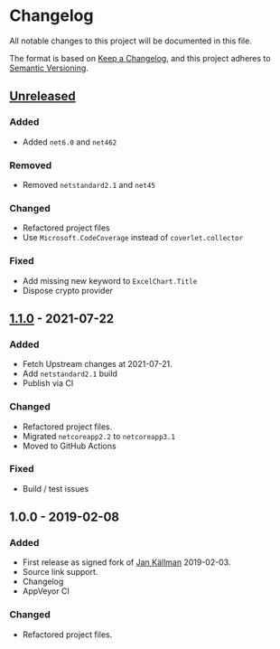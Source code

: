 # Changelog
All notable changes to this project will be documented in this file.

The format is based on [Keep a Changelog](https://keepachangelog.com/en/1.0.0/),
and this project adheres to [Semantic Versioning](https://semver.org/spec/v2.0.0.html).

## [Unreleased]

### Added
- Added `net6.0` and `net462`

### Removed
- Removed `netstandard2.1` and `net45`

### Changed
- Refactored project files
- Use `Microsoft.CodeCoverage` instead of `coverlet.collector`

### Fixed
- Add missing new keyword to `ExcelChart.Title`
- Dispose crypto provider

## [1.1.0] - 2021-07-22

### Added
- Fetch Upstream changes at 2021-07-21.
- Add `netstandard2.1` build
- Publish via CI

### Changed
- Refactored project files.
- Migrated `netcoreapp2.2` to `netcoreapp3.1`
- Moved to GitHub Actions

### Fixed
- Build / test issues

## 1.0.0 - 2019-02-08

### Added
- First release as signed fork of [Jan Källman](https://github.com/JanKallman/EPPlus) 2019-02-03.
- Source link support.
- Changelog
- AppVeyor CI

### Changed
- Refactored project files.


[Unreleased]: https://github.com/visualon/EPPlus/compare/v1.1.0...HEAD
[1.1.0]: https://github.com/visualon/EPPlus/compare/v1.0.0...v1.1.0
